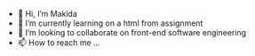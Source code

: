 - 👋 Hi, I’m Makida
- 🌱 I’m currently learning on a html from assignment
- 💞️ I’m looking to collaborate on front-end software engineering
- 📫 How to reach me ...
